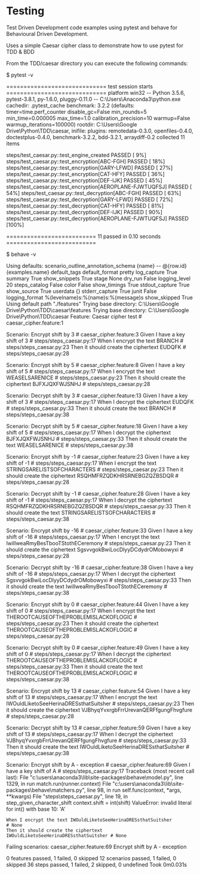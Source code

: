 # Testing

Test Driven Development code examples using pytest and behave for Behavioural Driven Development.

Uses a simple Caesar cipher class to demonstrate how to use pytest for TDD & BDD

From the TDD/caesar directory you can execute the following commands:

$ pytest -v

============================= test session starts =============================
platform win32 -- Python 3.5.6, pytest-3.8.1, py-1.6.0, pluggy-0.11.0 -- C:\Users\Anaconda3\python.exe
cachedir: .pytest_cache
benchmark: 3.2.2 (defaults: timer=time.perf_counter disable_gc=False min_rounds=5 min_time=0.000005 max_time=1.0 calibration_precision=10 warmup=False warmup_iterations=100000)
rootdir: C:\Users\Google Drive\Python\TDD\caesar, inifile:
plugins: remotedata-0.3.0, openfiles-0.4.0, doctestplus-0.4.0, benchmark-3.2.2, bdd-3.2.1, arraydiff-0.2
collected 11 items

steps/test_caesar.py::test_engine_created PASSED                         [  9%]
steps/test_caesar.py::test_encryption[ABC-FGH] PASSED                    [ 18%]
steps/test_caesar.py::test_encryption[GARY-LFWD] PASSED                  [ 27%]
steps/test_caesar.py::test_encryption[CAT-HFY] PASSED                    [ 36%]
steps/test_caesar.py::test_encryption[DEF-IJK] PASSED                    [ 45%]
steps/test_caesar.py::test_encryption[AEROPLANE-FJWTUQFSJ] PASSED        [ 54%]
steps/test_caesar.py::test_decryption[ABC-FGH] PASSED                    [ 63%]
steps/test_caesar.py::test_decryption[GARY-LFWD] PASSED                  [ 72%]
steps/test_caesar.py::test_decryption[CAT-HFY] PASSED                    [ 81%]
steps/test_caesar.py::test_decryption[DEF-IJK] PASSED                    [ 90%]
steps/test_caesar.py::test_decryption[AEROPLANE-FJWTUQFSJ] PASSED        [100%]

========================== 11 passed in 0.10 seconds ==========================

$ behave -v

Using defaults:
scenario_outline_annotation_schema {name} -- @{row.id} {examples.name}
   default_tags
 default_format pretty
    log_capture True
        summary True
  show_snippets True
          stage None
        dry_run False
  logging_level 20
  steps_catalog False
          color False
   show_timings True
 stdout_capture True
    show_source True
       userdata {}
 stderr_capture True
          junit False
 logging_format %(levelname)s:%(name)s:%(message)s
   show_skipped True
Using default path "./features"
Trying base directory: C:\Users\Google Drive\Python\TDD\caesar\features
Trying base directory: C:\Users\Google Drive\Python\TDD\caesar
Feature: Caesar cipher test # caesar_cipher.feature:1

  Scenario: Encrypt shift by 3                  # caesar_cipher.feature:3
    Given I have a key shift of 3               # steps/steps_caesar.py:17
    When I encrypt the text BRANCH              # steps/steps_caesar.py:23
    Then it should create the ciphertext EUDQFK # steps/steps_caesar.py:28

  Scenario: Encrypt shift by 5                          # caesar_cipher.feature:8
    Given I have a key shift of 5                       # steps/steps_caesar.py:17
    When I encrypt the text WEASELSARENICE              # steps/steps_caesar.py:23
    Then it should create the ciphertext BJFXJQXFWJSNHJ # steps/steps_caesar.py:28

  Scenario: Decrypt shift by 3            # caesar_cipher.feature:13
    Given I have a key shift of 3         # steps/steps_caesar.py:17
    When I decrypt the ciphertext EUDQFK  # steps/steps_caesar.py:33
    Then it should create the text BRANCH # steps/steps_caesar.py:38

  Scenario: Decrypt shift by 5                    # caesar_cipher.feature:18
    Given I have a key shift of 5                 # steps/steps_caesar.py:17
    When I decrypt the ciphertext BJFXJQXFWJSNHJ  # steps/steps_caesar.py:33
    Then it should create the text WEASELSARENICE # steps/steps_caesar.py:38

  Scenario: Encrypt shift by -1                                      # caesar_cipher.feature:23
    Given I have a key shift of -1                                   # steps/steps_caesar.py:17
    When I encrypt the text STRINGSARELISTSOFCHARACTERS              # steps/steps_caesar.py:23
    Then it should create the ciphertext RSQHMFRZQDKHRSRNEBGZQZBSDQR # steps/steps_caesar.py:28

  Scenario: Decrypt shift by -1                                # caesar_cipher.feature:28
    Given I have a key shift of -1                             # steps/steps_caesar.py:17
    When I decrypt the ciphertext RSQHMFRZQDKHRSRNEBGZQZBSDQR  # steps/steps_caesar.py:33
    Then it should create the text STRINGSARELISTSOFCHARACTERS # steps/steps_caesar.py:38

  Scenario: Encrypt shift by -16                                           # caesar_cipher.feature:33
    Given I have a key shift of -16                                        # steps/steps_caesar.py:17
    When I encrypt the text IwillweaRmyBesTbooTStothECeremony              # steps/steps_caesar.py:23
    Then it should create the ciphertext SgsvvgokBwiLocDlyyDCdydrOMobowyxi # steps/steps_caesar.py:28

  Scenario: Decrypt shift by -16                                     # caesar_cipher.feature:38
    Given I have a key shift of -16                                  # steps/steps_caesar.py:17
    When I decrypt the ciphertext SgsvvgokBwiLocDlyyDCdydrOMobowyxi  # steps/steps_caesar.py:33
    Then it should create the text IwillweaRmyBesTbooTStothECeremony # steps/steps_caesar.py:38

  Scenario: Encrypt shift by 0                                                 # caesar_cipher.feature:44
    Given I have a key shift of 0                                              # steps/steps_caesar.py:17
    When I encrypt the text THEROOTCAUSEOFTHEPROBLEMISLACKOFLOGIC              # steps/steps_caesar.py:23
    Then it should create the ciphertext THEROOTCAUSEOFTHEPROBLEMISLACKOFLOGIC # steps/steps_caesar.py:28

  Scenario: Decrypt shift by 0                                           # caesar_cipher.feature:49
    Given I have a key shift of 0                                        # steps/steps_caesar.py:17
    When I decrypt the ciphertext THEROOTCAUSEOFTHEPROBLEMISLACKOFLOGIC  # steps/steps_caesar.py:33
    Then it should create the text THEROOTCAUSEOFTHEPROBLEMISLACKOFLOGIC # steps/steps_caesar.py:38

  Scenario: Encrypt shift by 13                                                 # caesar_cipher.feature:54
    Given I have a key shift of 13                                              # steps/steps_caesar.py:17
    When I encrypt the text IWOuldLiketoSeeHerinaDRESsthatSuitsher              # steps/steps_caesar.py:23
    Then it should create the ciphertext VJBhyqYvxrgbFrrUrevanQERFfgungFhvgfure # steps/steps_caesar.py:28

  Scenario: Decrypt shift by 13                                           # caesar_cipher.feature:59
    Given I have a key shift of 13                                        # steps/steps_caesar.py:17
    When I decrypt the ciphertext VJBhyqYvxrgbFrrUrevanQERFfgungFhvgfure  # steps/steps_caesar.py:33
    Then it should create the text IWOuldLiketoSeeHerinaDRESsthatSuitsher # steps/steps_caesar.py:38

  Scenario: Encrypt shift by A - exception                                      # caesar_cipher.feature:69
    Given I have a key shift of A                                               # steps/steps_caesar.py:17
      Traceback (most recent call last):
        File "c:\users\anaconda3\lib\site-packages\behave\model.py", line 1329, in run
          match.run(runner.context)
        File "c:\users\anaconda3\lib\site-packages\behave\matchers.py", line 98, in run
          self.func(context, *args, **kwargs)
        File "steps\steps_caesar.py", line 19, in step_given_character_shift
          context.shift = int(shift)
      ValueError: invalid literal for int() with base 10: 'A'

    When I encrypt the text IWOuldLiketoSeeHerinaDRESsthatSuitsher              # None
    Then it should create the ciphertext IWOuldLiketoSeeHerinaDRESsthatSuitsher # None


Failing scenarios:
  caesar_cipher.feature:69  Encrypt shift by A - exception

0 features passed, 1 failed, 0 skipped
12 scenarios passed, 1 failed, 0 skipped
36 steps passed, 1 failed, 2 skipped, 0 undefined
Took 0m0.031s
